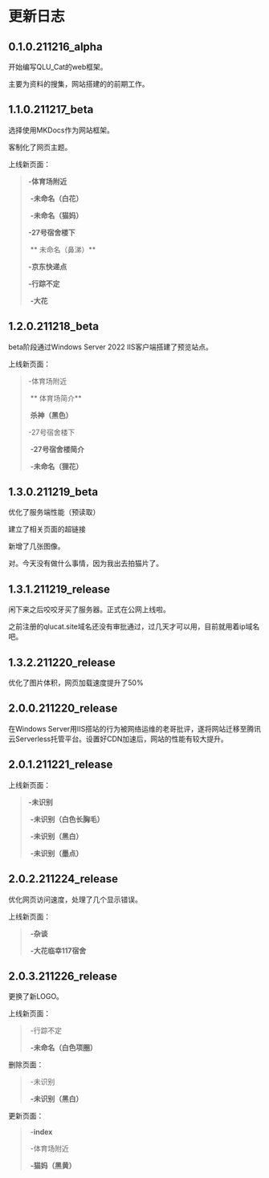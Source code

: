 # 更新日志

## 0.1.0.211216_alpha

开始编写QLU_Cat的web框架。

主要为资料的搜集，网站搭建的的前期工作。

## 1.1.0.211217_beta

选择使用MKDocs作为网站框架。

客制化了网页主题。

上线新页面：

> **-体育场附近**
>
> ​		**-未命名（白花）**
>
> ​		**-未命名（猫妈）**
>
> **-27号宿舍楼下**
>
> ​	**	未命名（鼻涕）**
>
> **-京东快递点**
>
> **-行踪不定**
>
> ​		**-大花**

## 1.2.0.211218_beta

beta阶段通过Windows Server 2022 IIS客户端搭建了预览站点。

上线新页面：

> -体育场附近
>
> ​	**	体育场简介**
>
> ​		**杀神（黑色）**
>
> -27号宿舍楼下
>
> ​		**-27号宿舍楼简介**
>
> ​		**-未命名（狸花）**

## 1.3.0.211219_beta

优化了服务端性能（预读取）

建立了相关页面的超链接

新增了几张图像。

对。今天没有做什么事情，因为我出去拍猫片了。

## 1.3.1.211219_release

闲下来之后咬咬牙买了服务器。正式在公网上线啦。

之前注册的qlucat.site域名还没有审批通过，过几天才可以用，目前就用着ip域名吧。

## 1.3.2.211220_release

优化了图片体积，网页加载速度提升了50%

## 2.0.0.211220_release

在Windows Server用IIS搭站的行为被网络运维的老哥批评，遂将网站迁移至腾讯云Serverless托管平台。设置好CDN加速后，网站的性能有较大提升。

## 2.0.1.211221_release

上线新页面：

> **-未识别**
>
> ​	**-未识别（白色长胸毛）**
>
> ​	**-未识别（黑白）**
>
> ​	**-未识别（墨点）**

## 2.0.2.211224_release

优化网页访问速度，处理了几个显示错误。

上线新页面：

> ​	**-杂谈**
>
> ​		**-大花临幸117宿舍**

## 2.0.3.211226_release

更换了新LOGO。



上线新页面：

> ​	-行踪不定
>
> ​		**-未命名（白色项圈）**

删除页面：

> ​	-未识别
>
> ​		**-未识别（黑白）**

更新页面：

> ​	-**index**
>
> 
>
> ​	-体育场附近
>
> ​		**-猫妈（黑黄）**




